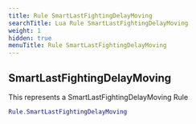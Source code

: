 ```yaml
---
title: Rule SmartLastFightingDelayMoving
searchTitle: Lua Rule SmartLastFightingDelayMoving
weight: 1
hidden: true
menuTitle: Rule SmartLastFightingDelayMoving
---
```

## SmartLastFightingDelayMoving

This represents a SmartLastFightingDelayMoving Rule
```lua
Rule.SmartLastFightingDelayMoving
```
